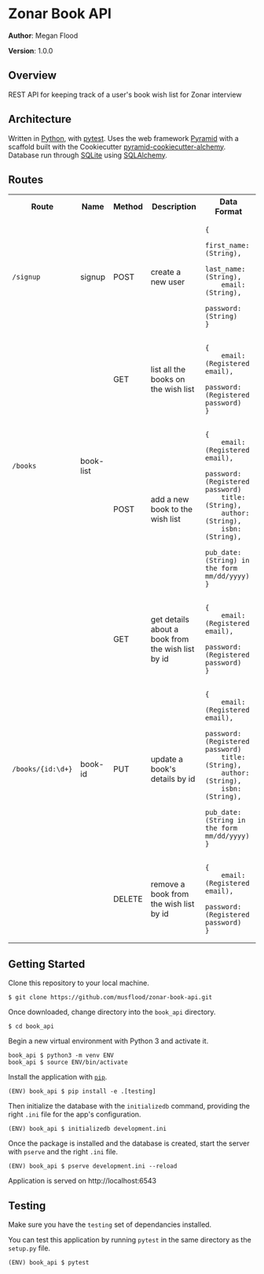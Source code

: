 # Zonar Book API

**Author**: Megan Flood

**Version**: 1.0.0

## Overview
REST API for keeping track of a user's book wish list for Zonar interview

## Architecture
Written in [Python](https://www.python.org/), with [pytest](https://docs.pytest.org/en/latest/). Uses the web framework [Pyramid](https://trypyramid.com/) with a scaffold built with the Cookiecutter [pyramid-cookiecutter-alchemy](https://github.com/Pylons/pyramid-cookiecutter-alchemy). Database run through [SQLite](https://sqlite.org/index.html) using [SQLAlchemy](http://www.sqlalchemy.org/).

## Routes

<table>
    <tr>
        <th>Route</th>
        <th>Name</th>
        <th>Method</th>
        <th>Description</th>
        <th>Data Format</th>
    </tr>
    <tr>
        <td><code>/signup</code></td>
        <td>signup</td>
        <td>POST</td>
        <td>create a new user</td>
        <td><pre>
<code>{
    first_name: (String),
    last_name: (String),
    email: (String),
    password: (String)
}</code></pre></td>
    </tr>
    <tr>
        <td rowspan="2"><code>/books</code></td>
        <td rowspan="2">book-list</td>
        <td>GET</td>
        <td>list all the books on the wish list</td>
        <td><pre>
<code>{
    email: (Registered email),
    password: (Registered password)
}</code></pre></td>
    </tr>
    <tr>
        <td>POST</td>
        <td>add a new book to the wish list</td>
        <td><pre>
<code>{
    email: (Registered email),
    password: (Registered password)
    title: (String),
    author: (String),
    isbn: (String),
    pub_date: (String) in the form mm/dd/yyyy)
}</code></pre></td>
    </tr>
    <tr>
        <td rowspan="3"><code>/books/{id:\d+}</code></td>
        <td rowspan="3">book-id</td>
        <td>GET</td>
        <td>get details about a book from the wish list by id</td>
        <td><pre>
<code>{
    email: (Registered email),
    password: (Registered password)
}</code></pre></td>
    </tr>
    <tr>
        <td>PUT</td>
        <td>update a book's details by id</td>
        <td><pre>
<code>{
    email: (Registered email),
    password: (Registered password)
    title: (String),
    author: (String),
    isbn: (String),
    pub_date: (String in the form mm/dd/yyyy)
}</code></pre></td>
    </tr>
    <tr>
        <td>DELETE</td>
        <td>remove a book from the wish list by id</td>
        <td><pre>
<code>{
    email: (Registered email),
    password: (Registered password)
}</code></pre></td>
    </tr>

</table>

## Getting Started

Clone this repository to your local machine.
```
$ git clone https://github.com/musflood/zonar-book-api.git
```

Once downloaded, change directory into the `book_api` directory.
```
$ cd book_api
```

Begin a new virtual environment with Python 3 and activate it.
```
book_api $ python3 -m venv ENV
book_api $ source ENV/bin/activate
```

Install the application with [`pip`](https://pip.pypa.io/en/stable/installing/).
```
(ENV) book_api $ pip install -e .[testing]
```

Then initialize the database with the `initializedb` command, providing the right `.ini` file for the app's configuration.
```
(ENV) book_api $ initializedb development.ini
```

Once the package is installed and the database is created, start the server with `pserve` and the right `.ini` file.
```
(ENV) book_api $ pserve development.ini --reload
```

Application is served on http://localhost:6543

## Testing
Make sure you have the `testing` set of dependancies installed.

You can test this application by running `pytest` in the same directory as the `setup.py` file.
```
(ENV) book_api $ pytest
```
